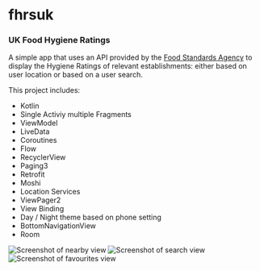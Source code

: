 # fhrsuk
### UK Food Hygiene Ratings

A simple app that uses an API provided by the [Food Standards Agency](https://ratings.food.gov.uk/) to display the Hygiene Ratings 
of relevant establishments: either based on user location or based on a user search.

This project includes:
- Kotlin
- Single Activiy multiple Fragments
- ViewModel
- LiveData
- Coroutines
- Flow
- RecyclerView
- Paging3
- Retrofit
- Moshi
- Location Services
- ViewPager2
- View Binding
- Day / Night theme based on phone setting
- BottomNavigationView
- Room

![Screenshot of nearby view](https://i.imgur.com/763kBpI.png) ![Screenshot of search view](https://i.imgur.com/SRY7fjJ.png) ![Screenshot of favourites view](https://i.imgur.com/bQlk2Kv.png)
